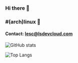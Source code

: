 ### Hi there 👋
### #(arch)linux 🐧

#### Contact: lesc@lsdevcloud.com

![GitHub stats](https://github-readme-stats.vercel.app/api?username=lsdevcloud&show_icons=true&theme=radical)

![Top Langs](https://github-readme-stats.vercel.app/api/top-langs/?username=lsdevcloud&langs_count=8&theme=radical)
